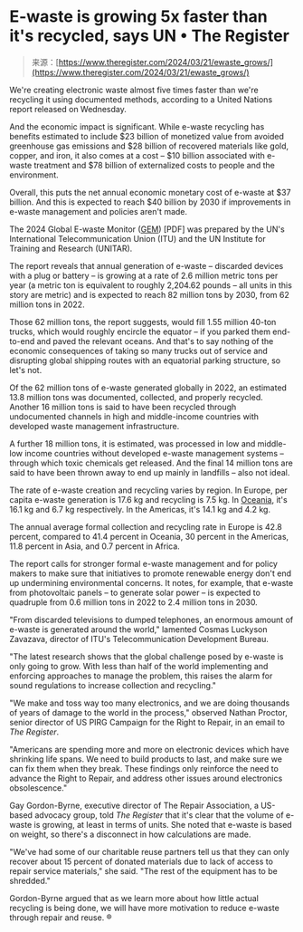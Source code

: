<!--yml
category: 未分类
date: 2024-05-29 12:35:37
-->

# E-waste is growing 5x faster than it's recycled, says UN • The Register

> 来源：[https://www.theregister.com/2024/03/21/ewaste_grows/](https://www.theregister.com/2024/03/21/ewaste_grows/)

We're creating electronic waste almost five times faster than we're recycling it using documented methods, according to a United Nations report released on Wednesday.

And the economic impact is significant. While e-waste recycling has benefits estimated to include $23 billion of monetized value from avoided greenhouse gas emissions and $28 billion of recovered materials like gold, copper, and iron, it also comes at a cost – $10 billion associated with e-waste treatment and $78 billion of externalized costs to people and the environment.

Overall, this puts the net annual economic monetary cost of e-waste at $37 billion. And this is expected to reach $40 billion by 2030 if improvements in e-waste management and policies aren't made.

The 2024 Global E-waste Monitor ([GEM](https://api.globalewaste.org/publications/file/297/Global-E-waste-Monitor-2024.pdf)) [PDF] was prepared by the UN's International Telecommunication Union (ITU) and the UN Institute for Training and Research (UNITAR).

The report reveals that annual generation of e-waste – discarded devices with a plug or battery – is growing at a rate of 2.6 million metric tons per year (a metric ton is equivalent to roughly 2,204.62 pounds – all units in this story are metric) and is expected to reach 82 million tons by 2030, from 62 million tons in 2022.

Those 62 million tons, the report suggests, would fill 1.55 million 40-ton trucks, which would roughly encircle the equator – if you parked them end-to-end and paved the relevant oceans. And that's to say nothing of the economic consequences of taking so many trucks out of service and disrupting global shipping routes with an equatorial parking structure, so let's not.

Of the 62 million tons of e-waste generated globally in 2022, an estimated 13.8 million tons was documented, collected, and properly recycled. Another 16 million tons is said to have been recycled through undocumented channels in high and middle-income countries with developed waste management infrastructure.

A further 18 million tons, it is estimated, was processed in low and middle-low income countries without developed e-waste management systems – through which toxic chemicals get released. And the final 14 million tons are said to have been thrown away to end up mainly in landfills – also not ideal.

The rate of e-waste creation and recycling varies by region. In Europe, per capita e-waste generation is 17.6 kg and recycling is 7.5 kg. In [Oceania](https://www.iucn.org/our-work/region/oceania), it's 16.1 kg and 6.7 kg respectively. In the Americas, it's 14.1 kg and 4.2 kg.

The annual average formal collection and recycling rate in Europe is 42.8 percent, compared to 41.4 percent in Oceania, 30 percent in the Americas, 11.8 percent in Asia, and 0.7 percent in Africa.

The report calls for stronger formal e-waste management and for policy makers to make sure that initiatives to promote renewable energy don't end up undermining environmental concerns. It notes, for example, that e-waste from photovoltaic panels – to generate solar power – is expected to quadruple from 0.6 million tons in 2022 to 2.4 million tons in 2030.

"From discarded televisions to dumped telephones, an enormous amount of e-waste is generated around the world," lamented Cosmas Luckyson Zavazava, director of ITU's Telecommunication Development Bureau.

"The latest research shows that the global challenge posed by e-waste is only going to grow. With less than half of the world implementing and enforcing approaches to manage the problem, this raises the alarm for sound regulations to increase collection and recycling."

"We make and toss way too many electronics, and we are doing thousands of years of damage to the world in the process," observed Nathan Proctor, senior director of US PIRG Campaign for the Right to Repair, in an email to *The Register*.

"Americans are spending more and more on electronic devices which have shrinking life spans. We need to build products to last, and make sure we can fix them when they break. These findings only reinforce the need to advance the Right to Repair, and address other issues around electronics obsolescence."

Gay Gordon-Byrne, executive director of The Repair Association, a US-based advocacy group, told *The Register* that it's clear that the volume of e-waste is growing, at least in terms of units. She noted that e-waste is based on weight, so there's a disconnect in how calculations are made.

"We've had some of our charitable reuse partners tell us that they can only recover about 15 percent of donated materials due to lack of access to repair service materials," she said. "The rest of the equipment has to be shredded."

Gordon-Byrne argued that as we learn more about how little actual recycling is being done, we will have more motivation to reduce e-waste through repair and reuse. ®